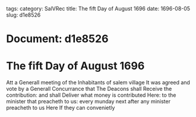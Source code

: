 tags: 
category: SalVRec
title: The fift Day of August 1696
date: 1696-08-05
slug: d1e8526




# Document: d1e8526


# The fift Day of August 1696

Att a Generall meeting of the Inhabitants of salem village It was agreed and vote by a Generall Concurrance that The Deacons shall Receive the contribution: and shall Deliver what money is contributed Here: to the minister that preacheth to us: every munday next after any minister preacheth to us Here If they can convenietly
